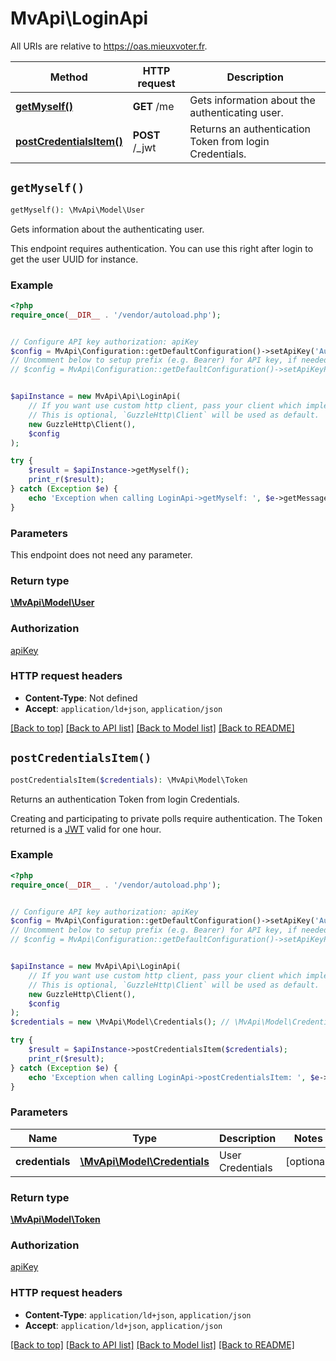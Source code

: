 # MvApi\LoginApi

All URIs are relative to https://oas.mieuxvoter.fr.

Method | HTTP request | Description
------------- | ------------- | -------------
[**getMyself()**](LoginApi.md#getMyself) | **GET** /me | Gets information about the authenticating user.
[**postCredentialsItem()**](LoginApi.md#postCredentialsItem) | **POST** /_jwt | Returns an authentication Token from login Credentials.


## `getMyself()`

```php
getMyself(): \MvApi\Model\User
```

Gets information about the authenticating user.

This endpoint requires authentication. You can use this right after login to get the user UUID for instance.

### Example

```php
<?php
require_once(__DIR__ . '/vendor/autoload.php');


// Configure API key authorization: apiKey
$config = MvApi\Configuration::getDefaultConfiguration()->setApiKey('Authorization', 'YOUR_API_KEY');
// Uncomment below to setup prefix (e.g. Bearer) for API key, if needed
// $config = MvApi\Configuration::getDefaultConfiguration()->setApiKeyPrefix('Authorization', 'Bearer');


$apiInstance = new MvApi\Api\LoginApi(
    // If you want use custom http client, pass your client which implements `GuzzleHttp\ClientInterface`.
    // This is optional, `GuzzleHttp\Client` will be used as default.
    new GuzzleHttp\Client(),
    $config
);

try {
    $result = $apiInstance->getMyself();
    print_r($result);
} catch (Exception $e) {
    echo 'Exception when calling LoginApi->getMyself: ', $e->getMessage(), PHP_EOL;
}
```

### Parameters

This endpoint does not need any parameter.

### Return type

[**\MvApi\Model\User**](../Model/User.md)

### Authorization

[apiKey](../../README.md#apiKey)

### HTTP request headers

- **Content-Type**: Not defined
- **Accept**: `application/ld+json`, `application/json`

[[Back to top]](#) [[Back to API list]](../../README.md#endpoints)
[[Back to Model list]](../../README.md#models)
[[Back to README]](../../README.md)

## `postCredentialsItem()`

```php
postCredentialsItem($credentials): \MvApi\Model\Token
```

Returns an authentication Token from login Credentials.

Creating and participating to private polls require authentication.  The Token returned is a [JWT](https://jwt.io/) valid for one hour.

### Example

```php
<?php
require_once(__DIR__ . '/vendor/autoload.php');


// Configure API key authorization: apiKey
$config = MvApi\Configuration::getDefaultConfiguration()->setApiKey('Authorization', 'YOUR_API_KEY');
// Uncomment below to setup prefix (e.g. Bearer) for API key, if needed
// $config = MvApi\Configuration::getDefaultConfiguration()->setApiKeyPrefix('Authorization', 'Bearer');


$apiInstance = new MvApi\Api\LoginApi(
    // If you want use custom http client, pass your client which implements `GuzzleHttp\ClientInterface`.
    // This is optional, `GuzzleHttp\Client` will be used as default.
    new GuzzleHttp\Client(),
    $config
);
$credentials = new \MvApi\Model\Credentials(); // \MvApi\Model\Credentials | User Credentials

try {
    $result = $apiInstance->postCredentialsItem($credentials);
    print_r($result);
} catch (Exception $e) {
    echo 'Exception when calling LoginApi->postCredentialsItem: ', $e->getMessage(), PHP_EOL;
}
```

### Parameters

Name | Type | Description  | Notes
------------- | ------------- | ------------- | -------------
 **credentials** | [**\MvApi\Model\Credentials**](../Model/Credentials.md)| User Credentials | [optional]

### Return type

[**\MvApi\Model\Token**](../Model/Token.md)

### Authorization

[apiKey](../../README.md#apiKey)

### HTTP request headers

- **Content-Type**: `application/ld+json`, `application/json`
- **Accept**: `application/ld+json`, `application/json`

[[Back to top]](#) [[Back to API list]](../../README.md#endpoints)
[[Back to Model list]](../../README.md#models)
[[Back to README]](../../README.md)
